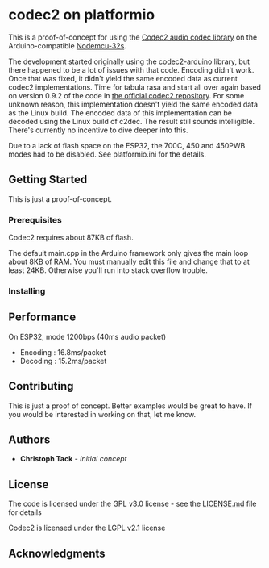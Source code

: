 # codec2 on platformio

This is a proof-of-concept for using the [Codec2 audio codec library](http://www.rowetel.com/?page_id=452) on the Arduino-compatible [Nodemcu-32s](https://wiki.keyestudio.com/KS0413_keyestudio_ESP32_Core_Board). 

The development started originally using the [codec2-arduino](https://github.com/blanu/codec2-arduino) library, but there happened to be a lot of issues with that code.  Encoding didn't work.  Once that was fixed, it didn't yield the same encoded data as current codec2 implementations.  Time for tabula rasa and start all over again based on version 0.9.2 of the code in [the official codec2 repository](https://github.com/drowe67/codec2).
For some unknown reason, this implementation doesn't yield the same encoded data as the Linux build.  The encoded data of this implementation can be decoded using the Linux build of c2dec.  The result still sounds intelligible.  There's currently no incentive to dive deeper into this.

Due to a lack of flash space on the ESP32, the 700C, 450 and 450PWB modes had to be disabled.  See platformio.ini for the details.

## Getting Started

This is just a proof-of-concept. 

### Prerequisites

Codec2 requires about 87KB of flash.

The default main.cpp in the Arduino framework only gives the main loop about 8KB of RAM.  You must manually edit this file and change that to at least 24KB.  Otherwise you'll run into stack overflow trouble.

### Installing


## Performance
On ESP32, mode 1200bps (40ms audio packet)
* Encoding : 16.8ms/packet
* Decoding : 15.2ms/packet


## Contributing

This is just a proof of concept. Better examples would be great to have. If you would be interested in working on that, let me know.

## Authors

* **Christoph Tack** - *Initial concept*

## License

The code is licensed under the GPL v3.0 license - see the [LICENSE.md](LICENSE.md) file for details

Codec2 is licensed under the LGPL v2.1 license


## Acknowledgments

